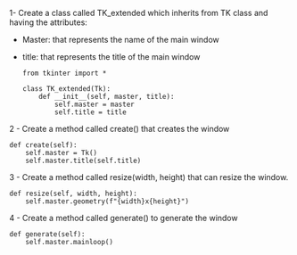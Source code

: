 1- Create a class called TK_extended which inherits from TK class and having the attributes:

- Master: that represents the name of the main window
- title: that represents the title of the main window

      from tkinter import *

      class TK_extended(Tk):
          def __init__(self, master, title):
              self.master = master
              self.title = title

2 - Create a method called create() that creates the window

    def create(self):
        self.master = Tk()
        self.master.title(self.title)

3 - Create a method called resize(width, height) that can resize the window.

    def resize(self, width, height):
        self.master.geometry(f"{width}x{height}")

4 - Create a method called generate() to generate the window

    def generate(self):
        self.master.mainloop()

